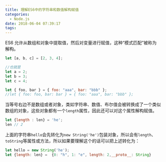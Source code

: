 ```yaml
---
title: 理解ES6中的字符串和数值解构赋值
categories:
  - Node.js
date: 2018-06-04 07:39:17
tags:
---
```


ES6 允许从数组和对象中提取值，然后对变量进行赋值，这种“模式匹配”被称为解构。

```javascript
let [a, b, c] = [2, 3, 4];

//也就是
let a = 2;
let b = 3;
let c = 4;

let { foo, bar } = { foo: "aaa", bar: "bbb" };
//let { foo: foo, bar: bar } = { foo: "aaa", bar: "bbb" };
```

当等号右边不是数组或者对象，类如字符串、数值、布尔值会被转换成了一个类似数组的对象，这些对象都有一个`length`属性，因此还可以对这个属性解构赋值。

```javascript
let {length : len} = 'he';
len // 2
```
上面的字符串`hello`会先转化为`new String('he')`包装对象，所以会有`length`、`toString`等属性或方法，所以如果要理解这个的话可以把上述转化为：

```javascript
let hello = new String('he');
let {length: len} =  {0: "h", 1: "e", length: 2,__proto__: String}
```
